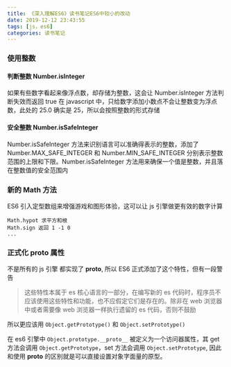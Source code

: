 ```yaml
---
title: 《深入理解ES6》读书笔记ES6中较小的改动
date: 2019-12-12 23:43:55
tags: [js，es6]
categories: 读书笔记
---
```


### 使用整数

#### 判断整数 Number.isInteger

如果有些数字看起来像浮点数，却存储为整数，这会让 Number.isInteger 方法判断失效而返回 true
在 javascript 中，只给数字添加小数点不会让整数变为浮点数，此处的 25.0 确实是 25，所以会按照整数的形式存储

#### 安全整数 Number.isSafeInteger

Number.isSafeInteger 方法来识别语言可以准确得表示的整数，添加了 Number.MAX_SAFE_INTEGER 和 Number.MIN_SAFE_INTEGER 分别表示整数范围的上限和下限。Number.isSafeInteger 方法用来确保一个值是整数，并且落在整数值的安全范围内

### 新的 Math 方法

ES6 引入定型数组来增强游戏和图形体验，这可以让 js 引擎做更有效的数字计算

```
Math.hypot 求平方和根
Math.sign 返回 1 -1 0
...
```

### 正式化 **proto** 属性

不是所有的 js 引擎 都实现了 **proto**, 所以 ES6 正式添加了这个特性，但有一段警告

> 这些特性本属于 es 核心语言的一部分，在编写新的 es 代码时，程序员不应该使用这些特性和功能，也不应假定它们是存在的。除非在 web 浏览器中或者需要像 web 浏览器一样执行遗留的 es 代码，否则不鼓励

所以更应该用 `Object.getPrototype()` 和 `Object.setPrototype()`

在 es6 引擎中 `Object.prototype.__proto__` 被定义为一个访问器属性，其 get 方法会调用 `Object.getPrototype`，set 方法会调用 `Object.setPrototype`, 因此和使用 __proto__ 的区别就是可以直接设置对象字面量的原型。

